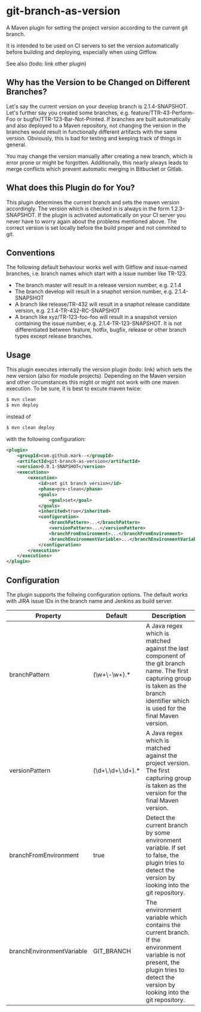 # git-branch-as-version

A Maven plugin for setting the project version according to the current git branch.

It is intended to be used on CI servers to set the version automatically before building and deploying, especially when using Gitflow.

See also (todo: link other plugin)

## Why has the Version to be Changed on Different Branches? 

Let's say the current version on your develop branch is 2.1.4-SNAPSHOT.
Let's further say you created some branches, e.g. feature/TTR-43-Perform-Foo or bugfix/TTR-123-Bar-Not-Printed.
If branches are built automatically and also deployed to a Maven repository, not changing the version in the branches would result in functionally different artifacts with the same version. Obviously, this is bad for testing and keeping track of things in general.

You may change the version manually after creating a new branch, which is error prone or might be forgotten. Additionally, this nearly always leads to merge conflicts which prevent automatic merging in Bitbucket or Gitlab.


## What does this Plugin do for You?

This plugin determines the current branch and sets the maven version accordingly.
The version which is checked in is always in the form 1.2.3-SNAPSHOT. 
If the plugin is activated automatically on your CI server you never have to worry again about the problems mentioned above.
The correct version is set locally before the build proper and not commited to git.

 
## Conventions

The following default behaviour works well with Gitflow and issue-named branches, i.e. branch names which start with a issue number like TR-123.

- The branch master will result in a release version number, e.g. 2.1.4
- The branch develop will result in a snaphot version number, e.g. 2.1.4-SNAPSHOT
- A branch like release/TR-432 will result in a snaphot release candidate version, e.g. 2.1.4-TR-432-RC-SNAPSHOT
- A branch like xyz/TR-123-foo-foo will result in a snapshot version containing the issue number, e.g. 2.1.4-TR-123-SNAPSHOT.
It is not differentiated between feature, hotfix, bugfix, release or other branch types except release branches.


## Usage

This plugin executes internally the version plugin (todo: link) which sets the new version (also for module projects).
Depending on the Maven version and other circumstances this might or might not work with one maven execution. To be sure, it is best to excute maven twice:

````bash
$ mvn clean
$ mvn deploy
````

instead of

````bash
$ mvn clean deploy
````

with the following configuration:


````xml
<plugin>
	<groupId>com.github.mark--</groupId>
	<artifactId>git-branch-as-version</artifactId>
	<version>0.0.1-SNAPSHOT</version>
	<executions>
		<execution>
			<id>set git branch version</id>
			<phase>pre-clean</phase>
			<goals>
				<goal>set</goal>
			</goals>
			<inherited>true</inherited>
			<configuration>
				<branchPattern>...</branchPattern>
				<versionPattern>...</versionPattern>
				<branchFromEnvironment>...</branchFromEnvironment>
				<branchEnvironmentVariable>...</branchEnvironmentVariable>
			</configuration>
		</execution>
	</executions>
</plugin>
````


## Configuration

The plugin supports the follwing configuration options. The default works with JIRA issue IDs in the branch name and Jenkins as build server.


|Property|Default|Description|
|--------|-------|-----------|
|branchPattern|(\\w+\\-\\w+).*|A Java regex which is matched against the last component of the git branch name. The first capturing group is taken as the branch identifier which is used for the final Maven version.|
|versionPattern|(\\d+\\.\\d+\\.\\d+).*|A Java regex which is matched against the project version. The first capturing group is taken as the version for the final Maven version.
|branchFromEnvironment|true|Detect the current branch by some environment variable. If set to false, the plugin tries to detect the version by looking into the git repository.|
|branchEnvironmentVariable|GIT_BRANCH|The environment variable which contains the current branch. If the environment variable is not present, the plugin tries to detect the version by looking into the git repository.|


